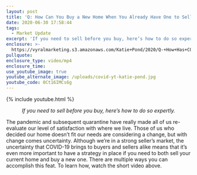 ```yaml
---
layout: post
title: 'Q: How Can You Buy a New Home When You Already Have One to Sell?'
date: 2020-06-30 17:58:44
tags:
  - Market Update
excerpt: 'If you need to sell before you buy, here’s how to do so expertly.'
enclosure: >-
  https://vyralmarketing.s3.amazonaws.com/Katie+Pond/2020/Q-+How+Has+COVID-19+Affected+Buyers+and+Sellers_.mp4
pullquote:
enclosure_type: video/mp4
enclosure_time:
use_youtube_image: true
youtube_alternate_image: /uploads/covid-yt-katie-pond.jpg
youtube_code: 0Ct16IMCs6g
---
```


{% include youtube.html %}

<p style="text-align:center"><em>If you need to sell before you buy, here’s how to do so expertly.</em></p>

The pandemic and subsequent quarantine have really made all of us re-evaluate our level of satisfaction with where we live. Those of us who decided our home doesn’t fit our needs are considering a change, but with change comes uncertainty. Although we’re in a strong seller’s market, the uncertainty that COVID-19 brings to buyers and sellers alike means that it’s even more important to have a strategy in place if you need to both sell your current home and buy a new one. There are multiple ways you can accomplish this feat. To learn how, watch the short video above.
